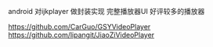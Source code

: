 android 对ijkplayer 做封装实现 完整播放器UI  好评较多的播放器

https://github.com/CarGuo/GSYVideoPlayer
https://github.com/lipangit/JiaoZiVideoPlayer
